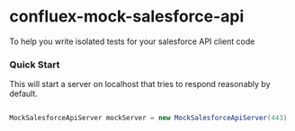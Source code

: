 confluex-mock-salesforce-api
============================

To help you write isolated tests for your salesforce API client code

### Quick Start

This will start a server on localhost that tries to respond reasonably by default.

```groovy

MockSalesforceApiServer mockServer = new MockSalesforceApiServer(443)

```
